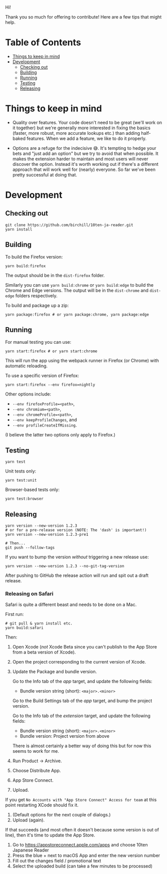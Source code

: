 Hi!

Thank you so much for offering to contribute! Here are a few tips that might help.

# Table of Contents

- [Things to keep in mind](#things-to-keep-in-mind)
- [Development](#development)
  - [Checking out](#checking-out)
  - [Building](#building)
  - [Running](#running)
  - [Testing](#testing)
  - [Releasing](#releasing)

# Things to keep in mind

- Quality over features. Your code doesn't need to be great (we'll work on it
  together) but we're generally more interested in fixing the basics (faster,
  more robust, more accurate lookups etc.) than adding half-baked features.
  When we add a feature, we like to do it properly.

- Options are a refuge for the indecisive 😅. It's tempting to hedge your bets
  and "just add an option" but we try to avoid that when possible. It makes the
  extension harder to maintain and most users will never discover the option.
  Instead it's worth working out if there's a different approach that will work
  well for (nearly) everyone. So far we've been pretty successful at doing that.

# Development

## Checking out

```
git clone https://github.com/birchill/10ten-ja-reader.git
yarn install
```

## Building

To build the Firefox version:

```
yarn build:firefox
```

The output should be in the `dist-firefox` folder.

Similarly you can use `yarn build:chrome` or `yarn build:edge` to build the
Chrome and Edge versions.
The output will be in the `dist-chrome` and `dist-edge` folders respectively.

To build and package up a zip:

```
yarn package:firefox # or yarn package:chrome, yarn package:edge
```

## Running

For manual testing you can use:

```
yarn start:firefox # or yarn start:chrome
```

This will run the app using the webpack runner in Firefox (or Chrome) with automatic reloading.

To use a specific version of Firefox:

```
yarn start:firefox --env firefox=nightly
```

Other options include:

- `--env firefoxProfile=<path>`,
- `--env chromium=<path>`,
- `--env chromeProfile=<path>`,
- `--env keepProfileChanges`, and
- `--env profileCreateIfMissing`.

(I believe the latter two options only apply to Firefox.)

## Testing

```
yarn test
```

Unit tests only:

```
yarn test:unit
```

Browser-based tests only:

```
yarn test:browser
```

## Releasing

```
yarn version --new-version 1.2.3
# or for a pre-release version (NOTE: The 'dash' is important!)
yarn version --new-version 1.2.3-pre1

# Then...
git push --follow-tags
```

If you want to bump the version _without_ triggering a new release use:

```
yarn version --new-version 1.2.3 --no-git-tag-version
```

After pushing to GitHub the release action will run and spit out a draft release.

### Releasing on Safari

Safari is quite a different beast and needs to be done on a Mac.

First run:

```
# git pull & yarn install etc.
yarn build:safari
```

Then:

1. Open Xcode (_not_ Xcode Beta since you can't publish to the App Store from a
   beta version of Xcode).
1. Open the project corresponding to the current version of Xcode.
1. Update the Package and bundle version.

   Go to the Info tab of the _app_ target, and update the following fields:

   - Bundle version string (short): `<major>.<minor>`

   Go to the Build Settings tab of the _app_ target, and bump the project version.

   Go to the Info tab of the _extension_ target, and update the following fields:

   - Bundle version string (short): `<major>.<minor>`
   - Bundle version: Project version from above

   There is almost certainly a better way of doing this but for now this seems
   to work for me.

1. Run Product → Archive.
1. Choose Distribute App.
1. App Store Connect.
1. Upload.

If you get `No Accounts with "App Store Connect" Access for team` at this point
restarting XCode should fix it.

1. (Default options for the next couple of dialogs.)
1. Upload (again).

If that succeeds (and most often it doesn't because some version is out of
line), then it's time to update the App Store.

1. Go to https://appstoreconnect.apple.com/apps and choose 10ten Japanese Reader
1. Press the blue + next to macOS App and enter the new version number
1. Fill out the changes field / promotional text
1. Select the uploaded build (can take a few minutes to be processed)
